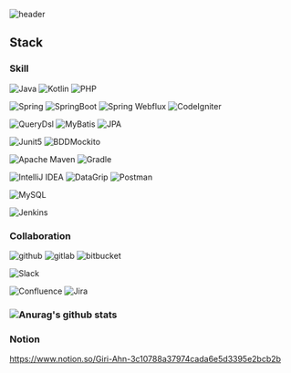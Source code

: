 ![header](https://capsule-render.vercel.app/api?type=waving&color=blue&height=250&section=header&text=Giri%20An&fontSize=90&animation=fadeIn&fontAlignY=38&desc=Back-end%20Devloper!&descAlignY=51&descAlign=62)

## Stack
### Skill
![Java](https://img.shields.io/static/v1?style=for-the-badge&message=Java&color=F05032&logo=Java&logoColor=FFFFFF&label=)
![Kotlin](https://img.shields.io/static/v1?style=for-the-badge&message=Kotlin&color=F05032&logo=Kotlin&logoColor=FFFFFF&label=)
![PHP](https://img.shields.io/static/v1?style=for-the-badge&message=PHP&color=777BB4&logo=php&logoColor=FFFFFF&label=)

![Spring](https://img.shields.io/static/v1?style=for-the-badge&message=Spring&color=6DB33F&logo=Spring&logoColor=FFFFFF&label=)
![SpringBoot](https://img.shields.io/static/v1?style=for-the-badge&message=SpringBoot&color=6DB33F&logo=SpringBoot&logoColor=FFFFFF&label=)
![Spring Webflux](https://img.shields.io/static/v1?style=for-the-badge&message=Spring+Webflux&color=6DB33F&logo=JPA&logoColor=FFFFFF&label=) 
![CodeIgniter](https://img.shields.io/static/v1?style=for-the-badge&message=CodeIgniter&color=EF4223&logo=CodeIgniter&logoColor=FFFFFF&label=) 

![QueryDsl](https://img.shields.io/static/v1?style=for-the-badge&message=Querydsl&color=6DB33F&logo=QueryDsl&logoColor=FFFFFF&label=)
![MyBatis](https://img.shields.io/static/v1?style=for-the-badge&message=MyBatis&color=6DB33&logo=MyBatis&logoColor=FFFFFF&label=)
![JPA](https://img.shields.io/static/v1?style=for-the-badge&message=JPA&color=6DB33F&logo=JPA&logoColor=FFFFFF&label=)  

![Junit5](https://img.shields.io/static/v1?style=for-the-badge&message=Junit5&color=000000&logo=Junit5&logoColor=FFFFFF&label=)
![BDDMockito](https://img.shields.io/static/v1?style=for-the-badge&message=BDDMockito&color=000000&logo=BDDMockito&logoColor=FFFFFF&label=)

![Apache Maven](https://img.shields.io/static/v1?style=for-the-badge&message=Maven&color=C71A36&logo=Apache+Maven&logoColor=FFFFFF&label=)
![Gradle](https://img.shields.io/static/v1?style=for-the-badge&message=Gradle&color=000000&logo=Gradle&logoColor=FFFFFF&label=)

![IntelliJ IDEA](https://img.shields.io/static/v1?style=for-the-badge&message=IntelliJ+IDEA&color=000000&logo=IntelliJ+IDEA&logoColor=FFFFFF&label=)
![DataGrip](https://img.shields.io/static/v1?style=for-the-badge&message=DataGrip&color=000000&logo=DataGrip&logoColor=FFFFFF&label=)
![Postman](https://img.shields.io/static/v1?style=for-the-badge&message=Postman&color=F05032&logo=Postman&logoColor=FFFFFF&label=)

![MySQL](https://img.shields.io/static/v1?style=for-the-badge&message=MySQL&color=4479A1&logo=MySQL&logoColor=FFFFFF&label=)

![Jenkins](https://img.shields.io/static/v1?style=for-the-badge&message=Jenkins&color=F05032&logo=Jenkins&logoColor=FFFFFF&label=)

### Collaboration
![github](https://img.shields.io/static/v1?style=for-the-badge&message=github&color=000000&logo=github&logoColor=FFFFFF&label=)
![gitlab](https://img.shields.io/static/v1?style=for-the-badge&message=gitlab&color=FC6D26&logo=gitlab&logoColor=FFFFFF&label=)
![bitbucket](https://img.shields.io/static/v1?style=for-the-badge&message=bitbucket&color=4479A1&logo=bitbucket&logoColor=FFFFFF&label=)

![Slack](https://img.shields.io/static/v1?style=for-the-badge&message=Slack&color=4A154B&logo=Slack&logoColor=FFFFFF&label=)

![Confluence](https://img.shields.io/static/v1?style=for-the-badge&message=Confluence&color=4479A1&logo=Confluence&logoColor=FFFFFF&label=)
![Jira](https://img.shields.io/static/v1?style=for-the-badge&message=Jira&color=4479A1&logo=Jira&logoColor=FFFFFF&label=)
### ![Anurag's github stats](https://github-readme-stats.vercel.app/api?username=Anjonggil&show_icons=true)

### Notion
https://www.notion.so/Giri-Ahn-3c10788a37974cada6e5d3395e2bcb2b
<!--
**Anjonggil/Anjonggil** is a ✨ _special_ ✨ repository because its `README.md` (this file) appears on your GitHub profile.

Here are some ideas to get you started:

- 🔭 I’m currently working on ...
- 🌱 I’m currently learning ...
- 👯 I’m looking to collaborate on ...
- 🤔 I’m looking for help with ...
- 💬 Ask me about ...
- 📫 How to reach me: ...
- 😄 Pronouns: ...
- ⚡ Fun fact: ...
-->
